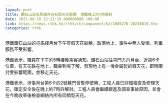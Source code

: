 ```yaml
---
layout: post
title: 鑽石山站屯馬綫月台有假天花鬆脫　港鐵晚上約7時解封
date: 2021-08-10 22:21:19.000000000 +08:00
link: https://news.rthk.hk/rthk/ch/component/k2/1605276-20210810.htm
categories: rthk
---
```


港鐵鑽石山站的屯馬綫月台下午有假天花鬆脫，跌落地上，事件中無人受傷，列車服務不受影響。

港鐵表示，職員在下午約5時接獲乘客通知，鑽石山站往屯門方向月台、近第6卡位置，有天花跌在地上，職員到場了解，發現地上有一塊金屬製的假天花，即時圍封受影響範圍，並移走天花。

港鐵表示，涉事月台第6卡的2號幕門曾暫停使用，工程人員已詳細檢查及修理天花，確定安全後在晚上約7時許解封。工程人員會繼續跟進及調查事故原因，並會在今晚收車後檢查網絡內所有同類型天花。
